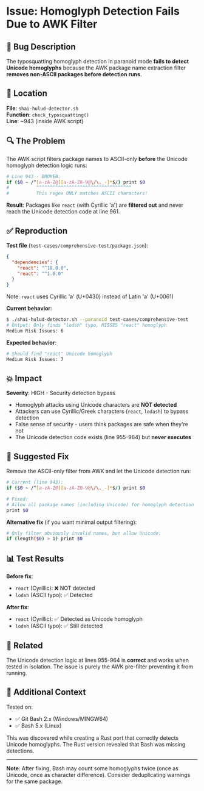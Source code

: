 # Issue: Homoglyph Detection Fails Due to AWK Filter

## 🐛 Bug Description

The typosquatting homoglyph detection in paranoid mode **fails to detect Unicode homoglyphs** because the AWK package name extraction filter **removes non-ASCII packages before detection runs**.

## 📍 Location

**File**: `shai-hulud-detector.sh`  
**Function**: `check_typosquatting()`  
**Line**: ~943 (inside AWK script)

## 🔍 The Problem

The AWK script filters package names to ASCII-only **before** the Unicode homoglyph detection logic runs:

```bash
# Line 943 - BROKEN:
if ($0 ~ /^[a-zA-Z@][a-zA-Z0-9@\/\._-]*$/) print $0
#          ^^^^^^^^^^^^^^^^^^^^^^^^^^^^^^^^^^^
#          This regex ONLY matches ASCII characters!
```

**Result**: Packages like `reаct` (with Cyrillic 'а') are **filtered out** and never reach the Unicode detection code at line 961.

## ✅ Reproduction

**Test file** (`test-cases/comprehensive-test/package.json`):
```json
{
  "dependencies": {
    "react": "^18.0.0",
    "reаct": "^1.0.0"
  }
}
```
Note: `reаct` uses Cyrillic 'а' (U+0430) instead of Latin 'a' (U+0061)

**Current behavior**:
```bash
$ ./shai-hulud-detector.sh --paranoid test-cases/comprehensive-test
# Output: Only finds "lodsh" typo, MISSES "reаct" homoglyph
Medium Risk Issues: 6
```

**Expected behavior**:
```bash
# Should find "reаct" Unicode homoglyph
Medium Risk Issues: 7
```

## 💥 Impact

**Severity**: HIGH - Security detection bypass

- Homoglyph attacks using Unicode characters are **NOT detected**
- Attackers can use Cyrillic/Greek characters (`reаct`, `lоdash`) to bypass detection
- False sense of security - users think packages are safe when they're not
- The Unicode detection code exists (line 955-964) but **never executes**

## 🔧 Suggested Fix

Remove the ASCII-only filter from AWK and let the Unicode detection run:

```bash
# Current (line 943):
if ($0 ~ /^[a-zA-Z@][a-zA-Z0-9@\/\._-]*$/) print $0

# Fixed:
# Allow all package names (including Unicode) for homoglyph detection
print $0
```

**Alternative fix** (if you want minimal output filtering):
```bash
# Only filter obviously invalid names, but allow Unicode:
if (length($0) > 1) print $0
```

## 📊 Test Results

**Before fix**:
- `reаct` (Cyrillic): ❌ NOT detected
- `lodsh` (ASCII typo): ✅ Detected

**After fix**:
- `reаct` (Cyrillic): ✅ Detected as Unicode homoglyph  
- `lodsh` (ASCII typo): ✅ Still detected

## 🔗 Related

The Unicode detection logic at lines 955-964 is **correct** and works when tested in isolation. The issue is purely the AWK pre-filter preventing it from running.

## 📝 Additional Context

Tested on:
- ✅ Git Bash 2.x (Windows/MINGW64)
- ✅ Bash 5.x (Linux)

This was discovered while creating a Rust port that correctly detects Unicode homoglyphs. The Rust version revealed that Bash was missing detections.

---

**Note**: After fixing, Bash may count some homoglyphs twice (once as Unicode, once as character difference). Consider deduplicating warnings for the same package.
